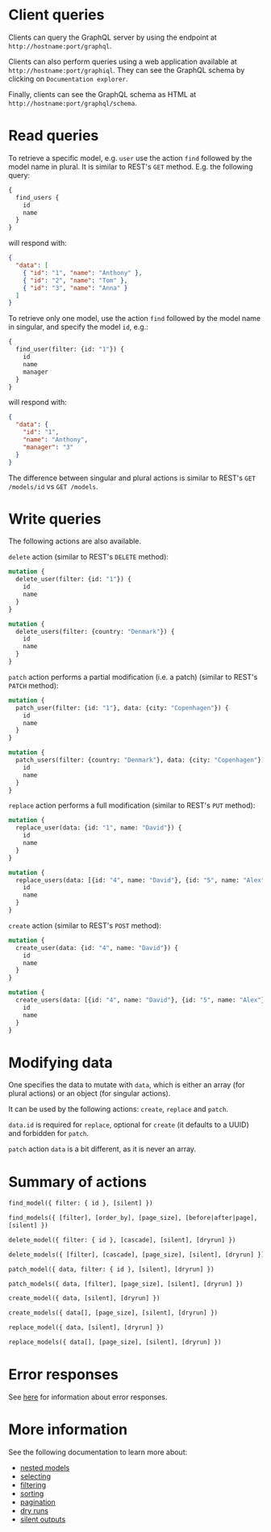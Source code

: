 # Client queries

Clients can query the GraphQL server by using the endpoint at
`http://hostname:port/graphql`.

Clients can also perform queries using a web application available at
`http://hostname:port/graphiql`.
They can see the GraphQL schema by clicking on `Documentation explorer`.

Finally, clients can see the GraphQL schema as HTML at
`http://hostname:port/graphql/schema`.

# Read queries

To retrieve a specific model, e.g. `user` use the action `find` followed by
the model name in plural. It is similar to REST's `GET` method.
E.g. the following query:

```graphql
{
  find_users {
    id
    name
  }
}
```

will respond with:

```json
{
  "data": [
    { "id": "1", "name": "Anthony" },
    { "id": "2", "name": "Tom" },
    { "id": "3", "name": "Anna" }
  ]
}
```

To retrieve only one model, use the action `find` followed by the model name
in singular, and specify the model `id`, e.g.:

```graphql
{
  find_user(filter: {id: "1"}) {
    id
    name
    manager
  }
}
```

will respond with:

```json
{
  "data": {
    "id": "1",
    "name": "Anthony",
    "manager": "3"
  }
}
```

The difference between singular and plural actions is similar to REST's
`GET /models/id` vs `GET /models`.

# Write queries

The following actions are also available.

`delete` action (similar to REST's `DELETE` method):

```graphql
mutation {
  delete_user(filter: {id: "1"}) {
    id
    name
  }
}
```

```graphql
mutation {
  delete_users(filter: {country: "Denmark"}) {
    id
    name
  }
}
```

`patch` action performs a partial modification (i.e. a patch) (similar to
REST's `PATCH` method):

```graphql
mutation {
  patch_user(filter: {id: "1"}, data: {city: "Copenhagen"}) {
    id
    name
  }
}
```

```graphql
mutation {
  patch_users(filter: {country: "Denmark"}, data: {city: "Copenhagen"}) {
    id
    name
  }
}
```

`replace` action performs a full modification (similar to REST's `PUT` method):

```graphql
mutation {
  replace_user(data: {id: "1", name: "David"}) {
    id
    name
  }
}
```

```graphql
mutation {
  replace_users(data: [{id: "4", name: "David"}, {id: "5", name: "Alex"}]) {
    id
    name
  }
}
```

`create` action (similar to REST's `POST` method):

```graphql
mutation {
  create_user(data: {id: "4", name: "David"}) {
    id
    name
  }
}
```

```graphql
mutation {
  create_users(data: [{id: "4", name: "David"}, {id: "5", name: "Alex"}]) {
    id
    name
  }
}
```

# Modifying data

One specifies the data to mutate with `data`, which is either an array
(for plural actions) or an object (for singular actions).

It can be used by the following actions: `create`, `replace` and `patch`.

`data.id` is required for `replace`, optional for `create`
(it defaults to a UUID) and forbidden for `patch`.

`patch` action `data` is a bit different, as it is never an array.

# Summary of actions

```graphql
find_model({ filter: { id }, [silent] })
```

```graphql
find_models({ [filter], [order_by], [page_size], [before|after|page],
[silent] })
```

```graphql
delete_model({ filter: { id }, [cascade], [silent], [dryrun] })
```

```graphql
delete_models({ [filter], [cascade], [page_size], [silent], [dryrun] })
```

```graphql
patch_model({ data, filter: { id }, [silent], [dryrun] })
```

```graphql
patch_models({ data, [filter], [page_size], [silent], [dryrun] })
```

```graphql
create_model({ data, [silent], [dryrun] })
```

```graphql
create_models({ data[], [page_size], [silent], [dryrun] })
```

```graphql
replace_model({ data, [silent], [dryrun] })
```

```graphql
replace_models({ data[], [page_size], [silent], [dryrun] })
```

# Error responses

See [here](error.md#error-responses) for information about error responses.

# More information

See the following documentation to learn more about:
  - [nested models](relations.md)
  - [selecting](selecting.md)
  - [filtering](filtering.md)
  - [sorting](sorting.md)
  - [pagination](pagination.md)
  - [dry runs](dryrun.md)
  - [silent outputs](silent.md)
